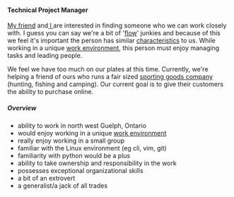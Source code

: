 #### Technical Project Manager
[My friend](/about/jimk.html) and[ I ](/about/steve.html) are interested
in finding someone who we can work closely with.  I guess you can say
we're a bit of '[flow](/questions.html#flow)' junkies and because of
this we feel it's important the person has similar
[characteristics](/questions.html#characteristics) to us. While working
in a unique [work environment](/about/environment.html), this person
must enjoy managing tasks and leading people.

We feel we have too much on our plates at this time.  Currently, we're
helping a friend of ours who runs a fair sized [sporting goods
company](http://ellwoodepps.com) (hunting, fishing and camping). Our
current goal is to give their customers the ability to purchase online.

##### Overview
* ability to work in north west Guelph, Ontario
* would enjoy working in a unique [work environment](/about/environment.html)
* really enjoy working in a small group
* familiar with the Linux environment (eg cli, vim, git)
* familiarity with python would be a plus
* ability to take ownership and responsibility in the work
* possesses exceptional organizational skills
* a bit of an extrovert
* a generalist/a jack of all trades
